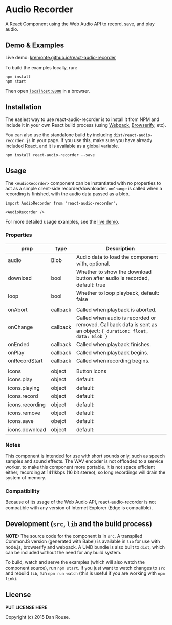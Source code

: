 # Audio Recorder

A React Component using the Web Audio API to record, save, and play audio.


## Demo & Examples

Live demo: [kremonte.github.io/react-audio-recorder](http://kremonte.github.io/react-audio-recorder/)

To build the examples locally, run:

```
npm install
npm start
```

Then open [`localhost:8000`](http://localhost:8000) in a browser.


## Installation

The easiest way to use react-audio-recorder is to install it from NPM and include it in your own React build process (using [Webpack](http://webpack.github.io/), [Browserify](http://browserify.org), etc).

You can also use the standalone build by including `dist/react-audio-recorder.js` in your page. If you use this, make sure you have already included React, and it is available as a global variable.

```
npm install react-audio-recorder --save
```


## Usage

The `<AudioRecorder>` component can be instantiated with no properties to act as a simple client-side recorder/downloader. `onChange` is called when a recording is finished, with the audio data passed as a blob.

```
import AudioRecorder from 'react-audio-recorder';

<AudioRecorder />
```

For more detailed usage examples, see the [live demo](http://kremonte.github.io/react-audio-recorder/).

### Properties
prop|type|Description
----|----|-----------
audio|Blob|Audio data to load the component with, optional.
download|bool|Whether to show the download button after audio is recorded, default: true
loop|bool|Whether to loop playback, default: false
 | |
onAbort|callback|Called when playback is aborted.
onChange|callback|Called when audio is recorded or removed. Callback data is sent as an object: `{ duration: float, data: Blob }`
onEnded|callback|Called when playback finishes.
onPlay|callback|Called when playback begins.
onRecordStart|callback|Called when recording begins.
 | |
icons|object|Button icons
icons.play|object|default: <span className="i-play s-icon" aria-hidden="true"></span>
icons.playing|object|default: <span className="i-pause s-icon" aria-hidden="true"></span>
icons.record|object|default: <span className="i-circle-full s-icon" aria-hidden="true"></span>
icons.recording|object|default: <span className="i-circle-full s-icon blinking" aria-hidden="true"></span>
icons.remove|object|default: <span className="i-delete s-icon" aria-hidden="true"></span>
icons.save|obejct|default: <span className="i-upload s-icon" aria-hidden="true"></span>
icons.download|object|default: <span className="i-download s-icon" aria-hidden="true"></span>

### Notes

This component is intended for use with short sounds only, such as speech samples and sound effects. The WAV encoder is not offloaded to a service worker, to make this component more portable. It is not space efficient either, recording at 1411kbps (16 bit stereo), so long recordings will drain the system of memory.

### Compatibility

Because of its usage of the Web Audio API, react-audio-recorder is not compatible with any version of Internet Explorer (Edge is compatible).


## Development (`src`, `lib` and the build process)

**NOTE:** The source code for the component is in `src`. A transpiled CommonJS version (generated with Babel) is available in `lib` for use with node.js, browserify and webpack. A UMD bundle is also built to `dist`, which can be included without the need for any build system.

To build, watch and serve the examples (which will also watch the component source), run `npm start`. If you just want to watch changes to `src` and rebuild `lib`, run `npm run watch` (this is useful if you are working with `npm link`).

## License

__PUT LICENSE HERE__

Copyright (c) 2015 Dan Rouse.

